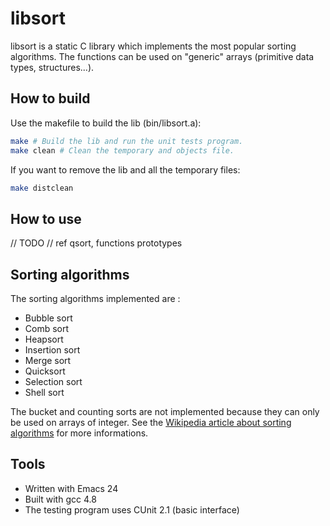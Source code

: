 libsort
=======

libsort is a static C library which implements the most popular sorting algorithms.
The functions can be used on "generic" arrays (primitive data types, structures...).

How to build
------------

Use the makefile to build the lib (bin/libsort.a):
``` bash
make # Build the lib and run the unit tests program.
make clean # Clean the temporary and objects file.
```

If you want to remove the lib and all the temporary files:
``` bash
make distclean
```

How to use
----------

// TODO
// ref qsort, functions prototypes

Sorting algorithms
------------------

The sorting algorithms implemented are : 

- Bubble sort
- Comb sort
- Heapsort
- Insertion sort
- Merge sort
- Quicksort
- Selection sort
- Shell sort

The bucket and counting sorts are not implemented because they can only be used on arrays of integer.
See the [Wikipedia article about sorting algorithms](http://en.wikipedia.org/wiki/Sorting_algorithm#Popular_sorting_algorithms) for more informations.


Tools
-----

- Written with Emacs 24
- Built with gcc 4.8
- The testing program uses CUnit 2.1 (basic interface)
